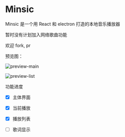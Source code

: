 # Minsic

Minsic 是一个用 React 和 electron 打造的本地音乐播放器

暂时没有计划加入网络歌曲功能

欢迎 fork, pr

预览图：

![preview-main](C:\Users\wangqiang\Projects\minsic\preview-main.png)



![preview-list](C:\Users\wangqiang\Projects\minsic\preview-list.png)



功能进度

- [x]  主体界面


- [x] 当前播放


- [x] 播放列表


- [ ] 歌词显示